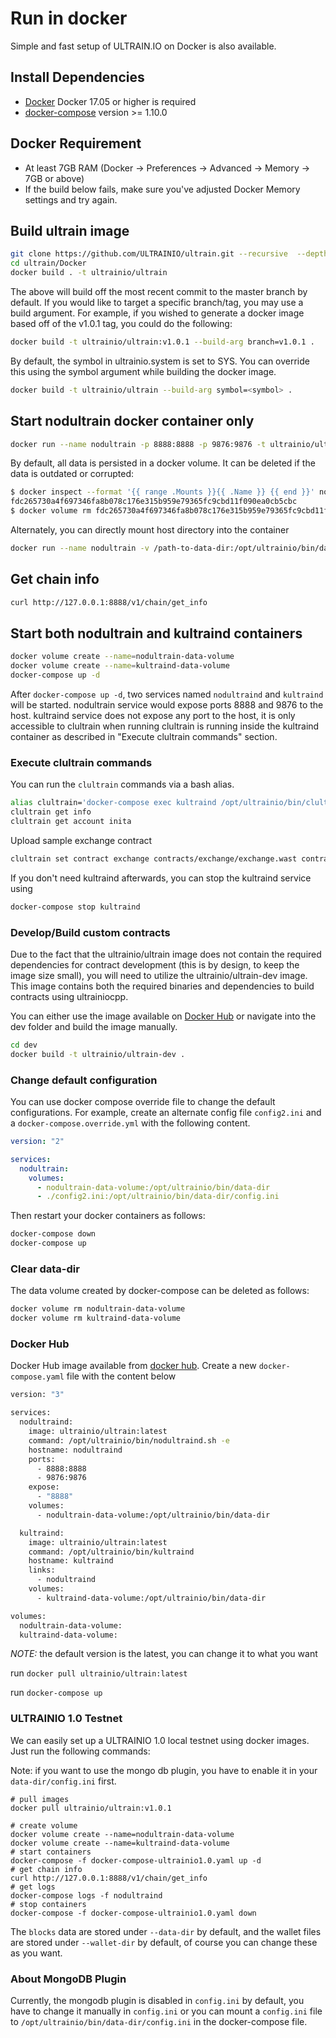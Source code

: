 # Run in docker

Simple and fast setup of ULTRAIN.IO on Docker is also available.

## Install Dependencies

- [Docker](https://docs.docker.com) Docker 17.05 or higher is required
- [docker-compose](https://docs.docker.com/compose/) version >= 1.10.0

## Docker Requirement

- At least 7GB RAM (Docker -> Preferences -> Advanced -> Memory -> 7GB or above)
- If the build below fails, make sure you've adjusted Docker Memory settings and try again.

## Build ultrain image

```bash
git clone https://github.com/ULTRAINIO/ultrain.git --recursive  --depth 1
cd ultrain/Docker
docker build . -t ultrainio/ultrain
```

The above will build off the most recent commit to the master branch by default. If you would like to target a specific branch/tag, you may use a build argument. For example, if you wished to generate a docker image based off of the v1.0.1 tag, you could do the following:

```bash
docker build -t ultrainio/ultrain:v1.0.1 --build-arg branch=v1.0.1 .
```

By default, the symbol in ultrainio.system is set to SYS. You can override this using the symbol argument while building the docker image.

```bash
docker build -t ultrainio/ultrain --build-arg symbol=<symbol> .
```

## Start nodultrain docker container only

```bash
docker run --name nodultrain -p 8888:8888 -p 9876:9876 -t ultrainio/ultrain nodultraind.sh -e arg1 arg2
```

By default, all data is persisted in a docker volume. It can be deleted if the data is outdated or corrupted:

```bash
$ docker inspect --format '{{ range .Mounts }}{{ .Name }} {{ end }}' nodultrain
fdc265730a4f697346fa8b078c176e315b959e79365fc9cbd11f090ea0cb5cbc
$ docker volume rm fdc265730a4f697346fa8b078c176e315b959e79365fc9cbd11f090ea0cb5cbc
```

Alternately, you can directly mount host directory into the container

```bash
docker run --name nodultrain -v /path-to-data-dir:/opt/ultrainio/bin/data-dir -p 8888:8888 -p 9876:9876 -t ultrainio/ultrain nodultraind.sh -e arg1 arg2
```

## Get chain info

```bash
curl http://127.0.0.1:8888/v1/chain/get_info
```

## Start both nodultrain and kultraind containers

```bash
docker volume create --name=nodultrain-data-volume
docker volume create --name=kultraind-data-volume
docker-compose up -d
```

After `docker-compose up -d`, two services named `nodultraind` and `kultraind` will be started. nodultrain service would expose ports 8888 and 9876 to the host. kultraind service does not expose any port to the host, it is only accessible to clultrain when running clultrain is running inside the kultraind container as described in "Execute clultrain commands" section.

### Execute clultrain commands

You can run the `clultrain` commands via a bash alias.

```bash
alias clultrain='docker-compose exec kultraind /opt/ultrainio/bin/clultrain -u http://nodultraind:8888 --wallet-url http://localhost:8888'
clultrain get info
clultrain get account inita
```

Upload sample exchange contract

```bash
clultrain set contract exchange contracts/exchange/exchange.wast contracts/exchange/exchange.abi
```

If you don't need kultraind afterwards, you can stop the kultraind service using

```bash
docker-compose stop kultraind
```

### Develop/Build custom contracts

Due to the fact that the ultrainio/ultrain image does not contain the required dependencies for contract development (this is by design, to keep the image size small), you will need to utilize the ultrainio/ultrain-dev image. This image contains both the required binaries and dependencies to build contracts using ultrainiocpp.

You can either use the image available on [Docker Hub](https://hub.docker.com/r/ultrainio/ultrain-dev/) or navigate into the dev folder and build the image manually.

```bash
cd dev
docker build -t ultrainio/ultrain-dev .
```

### Change default configuration

You can use docker compose override file to change the default configurations. For example, create an alternate config file `config2.ini` and a `docker-compose.override.yml` with the following content.

```yaml
version: "2"

services:
  nodultrain:
    volumes:
      - nodultrain-data-volume:/opt/ultrainio/bin/data-dir
      - ./config2.ini:/opt/ultrainio/bin/data-dir/config.ini
```

Then restart your docker containers as follows:

```bash
docker-compose down
docker-compose up
```

### Clear data-dir

The data volume created by docker-compose can be deleted as follows:

```bash
docker volume rm nodultrain-data-volume
docker volume rm kultraind-data-volume
```

### Docker Hub

Docker Hub image available from [docker hub](https://hub.docker.com/r/ultrainio/ultrain/).
Create a new `docker-compose.yaml` file with the content below

```bash
version: "3"

services:
  nodultraind:
    image: ultrainio/ultrain:latest
    command: /opt/ultrainio/bin/nodultraind.sh -e
    hostname: nodultraind
    ports:
      - 8888:8888
      - 9876:9876
    expose:
      - "8888"
    volumes:
      - nodultrain-data-volume:/opt/ultrainio/bin/data-dir

  kultraind:
    image: ultrainio/ultrain:latest
    command: /opt/ultrainio/bin/kultraind
    hostname: kultraind
    links:
      - nodultraind
    volumes:
      - kultraind-data-volume:/opt/ultrainio/bin/data-dir

volumes:
  nodultrain-data-volume:
  kultraind-data-volume:

```

*NOTE:* the default version is the latest, you can change it to what you want

run `docker pull ultrainio/ultrain:latest`

run `docker-compose up`

### ULTRAINIO 1.0 Testnet

We can easily set up a ULTRAINIO 1.0 local testnet using docker images. Just run the following commands:

Note: if you want to use the mongo db plugin, you have to enable it in your `data-dir/config.ini` first.

```
# pull images
docker pull ultrainio/ultrain:v1.0.1

# create volume
docker volume create --name=nodultrain-data-volume
docker volume create --name=kultraind-data-volume
# start containers
docker-compose -f docker-compose-ultrainio1.0.yaml up -d
# get chain info
curl http://127.0.0.1:8888/v1/chain/get_info
# get logs
docker-compose logs -f nodultraind
# stop containers
docker-compose -f docker-compose-ultrainio1.0.yaml down
```

The `blocks` data are stored under `--data-dir` by default, and the wallet files are stored under `--wallet-dir` by default, of course you can change these as you want.

### About MongoDB Plugin

Currently, the mongodb plugin is disabled in `config.ini` by default, you have to change it manually in `config.ini` or you can mount a `config.ini` file to `/opt/ultrainio/bin/data-dir/config.ini` in the docker-compose file.
